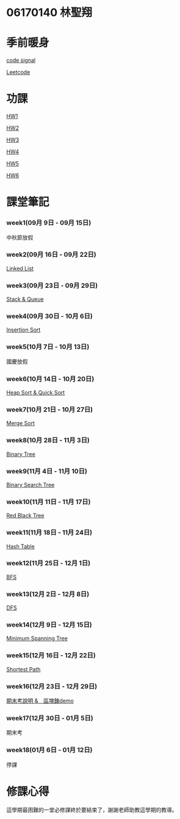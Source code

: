 # 06170140 林聖翔

# 季前暖身

[code signal](https://github.com/linseanwin/learning-note/tree/master/codesignal)

[Leetcode](https://github.com/linseanwin/learning-note/tree/master/Leetcode)

# 功課

[HW1](https://github.com/linseanwin/learning-note/tree/master/HW1)

[HW2](https://github.com/linseanwin/learning-note/tree/master/HW2)

[HW3](https://github.com/linseanwin/learning-note/tree/master/HW3)

[HW4](https://github.com/linseanwin/learning-note/tree/master/HW4)

[HW5](https://github.com/linseanwin/learning-note/tree/master/HW5)

[HW6](https://github.com/linseanwin/learning-note/tree/master/HW6)

# 課堂筆記
### week1(09月 9日 - 09月 15日)
   中秋節放假
### week2(09月 16日 - 09月 22日)
   [Linked List](https://github.com/linseanwin/learning-note/blob/master/note/week2.md)
### week3(09月 23日 - 09月 29日)
   [Stack & Queue](https://github.com/linseanwin/learning-note/blob/master/note/week3.md) 
### week4(09月 30日 - 10月 6日)
   [Insertion Sort](https://github.com/linseanwin/learning-note/blob/master/note/week4.md)
### week5(10月 7日 - 10月 13日)
   國慶放假
### week6(10月 14日 - 10月 20日)
   [Heap Sort & Quick Sort](https://github.com/linseanwin/learning-note/blob/master/note/week6.md)
### week7(10月 21日 - 10月 27日)
   [Merge Sort](https://github.com/linseanwin/learning-note/blob/master/note/week7.md)
### week8(10月 28日 - 11月 3日)
   [Binary Tree](https://github.com/linseanwin/learning-note/blob/master/note/week8.md)
### week9(11月 4日 - 11月 10日)
   [Binary Search Tree](https://github.com/linseanwin/learning-note/blob/master/note/week9.md)
### week10(11月 11日 - 11月 17日)
   [Red Black Tree](https://github.com/linseanwin/learning-note/blob/master/note/week10.md)
### week11(11月 18日 - 11月 24日)
   [Hash Table](https://github.com/linseanwin/learning-note/blob/master/note/week11.md)
### week12(11月 25日 - 12月 1日)
   [BFS](https://github.com/linseanwin/learning-note/blob/master/note/week12.md)
### week13(12月 2日 - 12月 8日)
   [DFS](https://github.com/linseanwin/learning-note/blob/master/note/week13.md)
### week14(12月 9日 - 12月 15日)
   [Minimum Spanning Tree](https://github.com/linseanwin/learning-note/blob/master/note/week14.md)
### week15(12月 16日 - 12月 22日)
   [Shortest Path](https://github.com/linseanwin/learning-note/blob/master/note/week15.md)
### week16(12月 23日 - 12月 29日)
   [期末考說明 &　區塊鍊demo](https://github.com/linseanwin/learning-note/blob/master/note/week16.md)
### week17(12月 30日 - 01月 5日)
   期末考
### week18(01月 6日 - 01月 12日)
   停課
   
# 修課心得   

這學期最困難的一堂必修課終於要結束了，謝謝老師助教這學期的教導。
